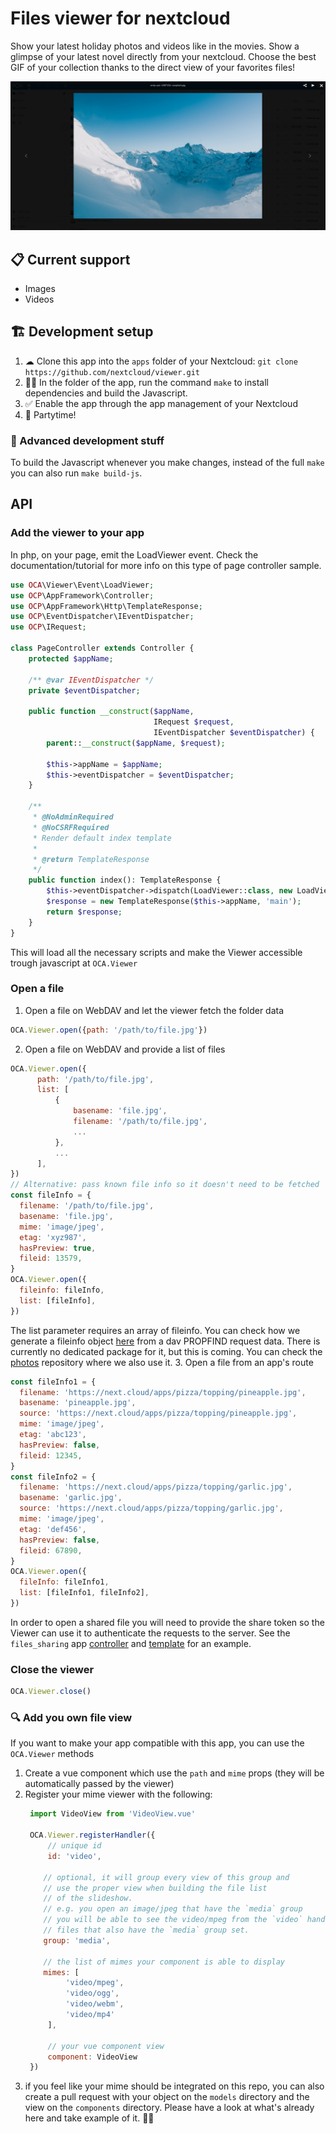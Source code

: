 # Files viewer for nextcloud

Show your latest holiday photos and videos like in the movies. Show a glimpse of your latest novel directly from your nextcloud. Choose the best GIF of your collection thanks to the direct view of your favorites files!

![viewer](https://raw.githubusercontent.com/nextcloud/screenshots/master/apps/Viewer/viewer.png)

## 📋 Current support
- Images
- Videos

## 🏗 Development setup
1. ☁ Clone this app into the `apps` folder of your Nextcloud: `git clone https://github.com/nextcloud/viewer.git`
2. 👩‍💻 In the folder of the app, run the command `make` to install dependencies and build the Javascript.
3. ✅ Enable the app through the app management of your Nextcloud
4. 🎉 Partytime!

### 🧙 Advanced development stuff
To build the Javascript whenever you make changes, instead of the full `make` you can also run `make build-js`.

## API

### Add the viewer to your app
In php, on your page, emit the LoadViewer event.
Check the documentation/tutorial for more info on this type of page controller sample.
``` php
use OCA\Viewer\Event\LoadViewer;
use OCP\AppFramework\Controller;
use OCP\AppFramework\Http\TemplateResponse;
use OCP\EventDispatcher\IEventDispatcher;
use OCP\IRequest;

class PageController extends Controller {
	protected $appName;

	/** @var IEventDispatcher */
	private $eventDispatcher;

	public function __construct($appName,
								IRequest $request,
								IEventDispatcher $eventDispatcher) {
		parent::__construct($appName, $request);

		$this->appName = $appName;
		$this->eventDispatcher = $eventDispatcher;
	}

	/**
	 * @NoAdminRequired
	 * @NoCSRFRequired
	 * Render default index template
	 *
	 * @return TemplateResponse
	 */
	public function index(): TemplateResponse {
		$this->eventDispatcher->dispatch(LoadViewer::class, new LoadViewer());
		$response = new TemplateResponse($this->appName, 'main');
		return $response;
	}
}
```
This will load all the necessary scripts and make the Viewer accessible trough javascript at `OCA.Viewer`

### Open a file
1. Open a file on WebDAV and let the viewer fetch the folder data
  ```js
  OCA.Viewer.open({path: '/path/to/file.jpg'})
  ```
2. Open a file on WebDAV and provide a list of files
  ```js
  OCA.Viewer.open({
		path: '/path/to/file.jpg',
		list: [
			{
				basename: 'file.jpg',
				filename: '/path/to/file.jpg',
				...
			},
			...
		],
  })
  // Alternative: pass known file info so it doesn't need to be fetched
  const fileInfo = {
	filename: '/path/to/file.jpg',
	basename: 'file.jpg',
	mime: 'image/jpeg',
	etag: 'xyz987',
	hasPreview: true,
	fileid: 13579,
  }
  OCA.Viewer.open({
	fileinfo: fileInfo,
	list: [fileInfo],
  })
  ```
  The list parameter requires an array of fileinfo. You can check how we generate a fileinfo object [here](https://github.com/nextcloud/viewer/blob/master/src/utils/fileUtils.js#L97) from a dav PROPFIND request data. There is currently no dedicated package for it, but this is coming. You can check the [photos](https://github.com/nextcloud/photos) repository where we also use it.
3. Open a file from an app's route
  ```js
  const fileInfo1 = {
	filename: 'https://next.cloud/apps/pizza/topping/pineapple.jpg',
	basename: 'pineapple.jpg',
	source: 'https://next.cloud/apps/pizza/topping/pineapple.jpg',
	mime: 'image/jpeg',
	etag: 'abc123',
	hasPreview: false,
	fileid: 12345,
  }
  const fileInfo2 = {
	filename: 'https://next.cloud/apps/pizza/topping/garlic.jpg',
	basename: 'garlic.jpg',
	source: 'https://next.cloud/apps/pizza/topping/garlic.jpg',
	mime: 'image/jpeg',
	etag: 'def456',
	hasPreview: false,
	fileid: 67890,
  }
  OCA.Viewer.open({
	fileInfo: fileInfo1,
	list: [fileInfo1, fileInfo2],
  })
  ```

In order to open a shared file you will need to provide the share token
so the Viewer can use it to authenticate the requests to the server.
See the `files_sharing` app
[controller](https://github.com/nextcloud/server/blob/master/apps/files_sharing/lib/Controller/ShareController.php#L404)
and
[template](https://github.com/nextcloud/server/blob/master/apps/files_sharing/templates/public.php#L18)
for an example.

### Close the viewer
```js
OCA.Viewer.close()
```

### 🔍 Add you own file view
If you want to make your app compatible with this app, you can use the `OCA.Viewer` methods
1. Create a vue component which use the `path` and `mime` props (they will be automatically passed by the viewer)
2. Register your mime viewer with the following:
   ``` js
    import VideoView from 'VideoView.vue'

    OCA.Viewer.registerHandler({
        // unique id
        id: 'video',

       // optional, it will group every view of this group and
       // use the proper view when building the file list
       // of the slideshow.
       // e.g. you open an image/jpeg that have the `media` group
       // you will be able to see the video/mpeg from the `video` handler
       // files that also have the `media` group set.
       group: 'media',

       // the list of mimes your component is able to display
       mimes: [
            'video/mpeg',
            'video/ogg',
            'video/webm',
            'video/mp4'
        ],

        // your vue component view
        component: VideoView
    })
   ```
3. if you feel like your mime should be integrated on this repo, you can also create a pull request with your object on the `models` directory and the view on the `components` directory. Please have a look at what's already here and take example of it. 🙇‍♀️
